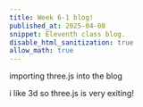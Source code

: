 ```yaml
---
title: Week 6-1 blog!
published_at: 2025-04-08
snippet: Eleventh class blog. 
disable_html_sanitization: true
allow_math: true
---
```


importing three.js into the blog

i like 3d so three.js is very exiting!

<div id="three.js_container"></div>

<script type="module">
    import three from https://cdn.jsdelivr.net/npm/three@0.175.0/+esm

const container = document.getElementById (`three.js_container`)
const width = container.parentNode.scrollWidth
const height = width * 9 / 16

import { OrbitControls } from '/250408/scripts/OrbitControls.js'
import { TeapotGeometry } from '/250408/scripts/TeapotGeometry.js'

const teapotSize = 300

let teapot

const textureMap = new THREE.TextureLoader ()
   .load ('250408/textures/uv_grid_opengl.jpg')
textureMap.wrapS = textureMap.wrapT = THREE.RepeatWrapping
textureMap.anisotropy = 16
textureMap.colorSpace = THREE.SRGBColorSpace

// REFLECTION MAP
const path = '250408/textures/pisa/'
const urls = [ 'px.png', 'nx.png', 'py.png', 'ny.png', 'pz.png', 'nz.png' ]
const textureCube = new THREE.CubeTextureLoader ().setPath (path).load (urls)

const materials = {
   wireframe: new THREE.MeshBasicMaterial ({ 
      wireframe: true 
   }),

   flat: new THREE.MeshPhongMaterial ({ 
      specular: 0x000000, 
      flatShading: true, 
      side: THREE.DoubleSide 
   }),

   smooth: new THREE.MeshLambertMaterial ({ 
      side: THREE.DoubleSide 
   }),

   glossy: new THREE.MeshPhongMaterial ({ 
      color: 0xc0c0c0, 
      specular: 0x404040, 
      shininess: 300, 
      side: THREE.DoubleSide
   }),

   textured: new THREE.MeshPhongMaterial ({ 
      map: textureMap, 
      side: THREE.DoubleSide
   }),

   reflective: new THREE.MeshPhongMaterial ({ 
      envMap: textureCube, 
      side: THREE.DoubleSide
   })
}

const rand_el = a => a[Math.floor (Math.random () * a.length)]

// random tessellation amount
const rand_tess = () => rand_el ([ 20, 30, 40, 50 ])

// CAMERA
const camera = new THREE.PerspectiveCamera (45, width / height, 1, 80000)
camera.position.set (-600, 550, 1300)

// LIGHTS
const ambientLight = new THREE.AmbientLight (0x7c7c7c, 2.0)

const light = new THREE.DirectionalLight (0xFFFFFF, 2.0)
light.position.set (0.32, 0.39, 0.7)

// RENDERER
const renderer = new THREE.WebGLRenderer ({ antialias: true })
renderer.setPixelRatio (window.devicePixelRatio)
renderer.setSize (width, height)
container.appendChild (renderer.domElement)

// CONTROLS
const cameraControls = new OrbitControls (camera, renderer.domElement)

// scene itself
const scene = new THREE.Scene ()
scene.background = new THREE.Color (0xAAAAAA)
scene.add (ambientLight)
scene.add (light)

let material = materials[ 'wireframe' ] 

const mutate_geometry = (g, p) => {
   const length = g.index.array.length
   const glitch_amount = Math.abs ((p * 2) - 1) ** 5
   const glitch_length = Math.floor (glitch_amount * length)   
   const glitch_location = Math.floor (
      Math.random () * (length - glitch_length)
   )

   const mutation = p >= 0.5
      // 65536
      // 8192 is 2 ** 13
      // largest number not to give errors
      ? () => Math.floor (Math.random () * 8192)
      // ? () => Math.floor (Math.random () * 65536)
      : () => 0

   const front = g.index.array.slice (0, glitch_location)
   const middle = new Uint16Array (glitch_length)
      .fill (0)
      .map (mutation)
   const back = g.index.array.slice (glitch_location + glitch_length)

   const mutated = new Uint16Array (length)
   mutated.set (front)
   mutated.set (middle, front.length)
   mutated.set (back, front.length + middle.length)

   g.index.array = mutated 
}

let next_glitch_time = 0
let is_glitching = false
let geometry = new TeapotGeometry (
   300, // teapotSize
   rand_tess (),
   true,
   true,
   true,
   true,
)

const draw_teapot = ms => {

   if (teapot !== undefined) {
      teapot.geometry.dispose ()
      scene.remove (teapot)
   }

   const t = ms * 0.001

   if (t > next_glitch_time) {
      const period = Math.random () ** 24 * 6
      next_glitch_time = t + period

      is_glitching = !is_glitching

      if (is_glitching) mutate_geometry (geometry, Math.random ())

      else {
         geometry = new TeapotGeometry (
            teapotSize,
            rand_tess (), 
            Math.random () < 0.8,
            Math.random () < 0.8,
            true,
            true,
            true 
         )

         const type = rand_el ([ 
            `wireframe`, 
            `flat`, 
            `smooth`, 
            `glossy`, 
            `textured`, 
            `reflective` 
         ])
         material = materials[ type ]

         scene.background = type === `reflective` 
            ? textureCube
            : null
      }
   }

   teapot = new THREE.Mesh (geometry, material)
   scene.add (teapot)

   renderer.render (scene, camera)

   requestAnimationFrame (draw_teapot)
}

requestAnimationFrame (draw_teapot)
		</script>
